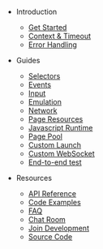 
- Introduction

  - [Get Started](get-started/README.md)
  - [Context & Timeout](context-and-timeout.md)
  - [Error Handling](error-handling.md)

- Guides

  - [Selectors](selectors/README.md)
  - [Events](events/README.md)
  - [Input](input.md)
  - [Emulation](emulation.md)
  - [Network](network.md)
  - [Page Resources](page-resources/README.md)
  - [Javascript Runtime](javascript-runtime.md)
  - [Page Pool](page-pool.md)
  - [Custom Launch](custom-launch.md)
  - [Custom WebSocket](custom-websocket.md)
  - [End-to-end test](end-to-end-test.md)

- Resources

  - [API Reference](https://pkg.go.dev/github.com/go-rod/rod)
  - [Code Examples](https://github.com/go-rod/rod/#examples)
  - [FAQ](https://github.com/go-rod/rod#faq)
  - [Chat Room](https://discord.gg/CpevuvY)
  - [Join Development](https://github.com/go-rod/rod/blob/master/.github/CONTRIBUTING.md)
  - [Source Code](https://github.com/go-rod/rod)
